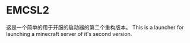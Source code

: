 # EMCSL2
这是一个简单的用于开服的启动器的第二个重构版本。 This is a launcher for launching a minecraft server of it's second version.
